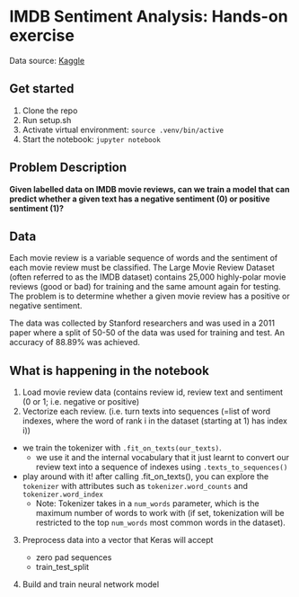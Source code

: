 # IMDB Sentiment Analysis: Hands-on exercise

Data source: [Kaggle](https://www.kaggle.com/c/word2vec-nlp-tutorial#description)

## Get started
1. Clone the repo
2. Run setup.sh
3. Activate virtual environment: `source .venv/bin/active`
4. Start the notebook: `jupyter notebook`

## Problem Description
**Given labelled data on IMDB movie reviews, can we train a model that can predict whether a given text has a negative sentiment (0) or positive sentiment (1)?**

## Data
Each movie review is a variable sequence of words and the sentiment of each movie review must be classified. The Large Movie Review Dataset (often referred to as the IMDB dataset) contains 25,000 highly-polar movie reviews (good or bad) for training and the same amount again for testing. The problem is to determine whether a given movie review has a positive or negative sentiment.

The data was collected by Stanford researchers and was used in a 2011 paper where a split of 50-50 of the data was used for training and test. An accuracy of 88.89% was achieved.

## What is happening in the notebook
1. Load movie review data (contains review id, review text and sentiment (0 or 1; i.e. negative or positive)
2. Vectorize each review. (i.e. turn texts into sequences (=list of word indexes, where the word of rank i in the dataset (starting at 1) has index i))
  - we train the tokenizer with `.fit_on_texts(our_texts)`.
	- we use it and the internal vocabulary that it just learnt to convert our review text into a sequence of indexes using `.texts_to_sequences()`
  - play around with it! after calling .fit_on_texts(), you can explore the `tokenizer` with attributes such as `tokenizer.word_counts` and `tokenizer.word_index`
	- Note: Tokenizer takes in a `num_words` parameter, which is the maximum number of words to work with (if set, tokenization will be restricted to the top `num_words` most common words in the dataset).

3. Preprocess data into a vector that Keras will accept

	- zero pad sequences
    - train_test_split

4. Build and train neural network model
